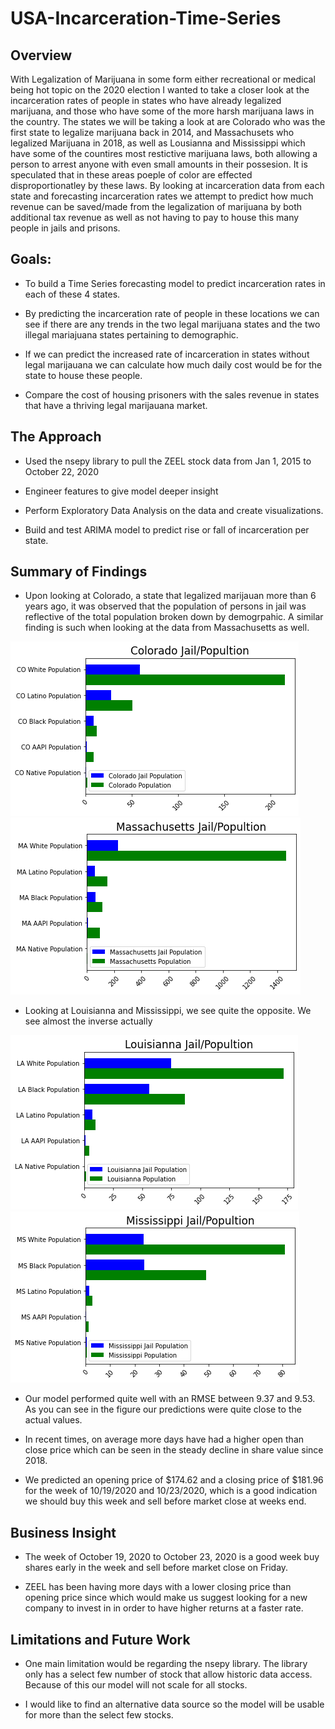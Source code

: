 # USA-Incarceration-Time-Series

## Overview
With Legalization of Marijuana in some form either recreational or medical being hot topic on the 2020 election I wanted to take a closer look at the incarceration rates of people in states who have already legalized marijuana, and those who have some of the more harsh marijuana laws in the country. The states we will be taking a look at are Colorado who was the first state to legalize marijuana back in 2014, and Massachusets who legalized Marijuana in 2018, as well as Lousianna and Mississippi which have some of the countires most restictive marijuana laws, both allowing a person to arrest anyone with even small amounts in their possesion. It is speculated that in these areas poeple of color are effected disproportionatley by these laws. By looking at incarceration data from each state and forecasting incarceration rates we attempt to predict how much revenue can be saved/made from the legalization of marijuana by both additional tax revenue as well as not having to pay to house this many people in jails and prisons.

## Goals:
- To build a Time Series forecasting model to predict incarceration rates in each of these 4 states.

- By predicting the incarceration rate of people in these locations we can see if there are any trends in the two legal marijuana states and the two illegal mariajuana states pertaining to demographic.

- If we can predict the increased rate of incarceration in states without legal marijauana we can calculate how much daily cost would be for the state to house these people.

- Compare the cost of housing prisoners with the sales revenue in states that have a thriving legal marijauana market.

## The Approach
- Used the nsepy library to pull the ZEEL stock data from Jan 1, 2015 to October 22, 2020

- Engineer features to give model deeper insight

- Perform Exploratory Data Analysis on the data and create visualizations.

- Build and test ARIMA model to predict rise or fall of incarceration per state.

## Summary of Findings
- Upon looking at Colorado, a state that legalized marijauan more than 6 years ago, it was observed that the population of persons in jail was reflective of the total population broken down by demogrpahic. A similar finding is such when looking at the data from Massachusetts as well.

![](https://github.com/mdetiberiis01/Photos/blob/master/CO_jail:pop.png) ![](https://github.com/mdetiberiis01/Photos/blob/master/MA_jail:pop.png)

- Looking at Louisianna and Mississippi, we see quite the opposite. We see almost the inverse actually

![](https://github.com/mdetiberiis01/Photos/blob/master/LA_jail_pop.png) ![](https://github.com/mdetiberiis01/Photos/blob/master/MS_jail:pop.png)

- Our model performed quite well with an RMSE between 9.37 and 9.53. As you can see in the figure our predictions were quite close to the actual values. 

- In recent times, on average more days have had a higher open than close price which can be seen in the steady decline in share value since 2018.

- We predicted an opening price of $174.62 and a closing price of $181.96 for the week of 10/19/2020 and 10/23/2020, which is a good indication we should buy this week and sell before market close at weeks end.


## Business Insight
- The week of October 19, 2020 to October 23, 2020 is a good week buy shares early in the week and sell before market close on Friday.

- ZEEL has been having more days with a lower closing price than opening price since which would make us suggest looking for a new company to invest in in order to have higher returns at a faster rate. 

## Limitations and Future Work
- One main limitation would be regarding the nsepy library. The library only has a select few number of stock that allow historic data access. Because of this our model will not scale for all stocks.

- I would like to find an alternative data source so the model will be usable for more than the select few stocks.
